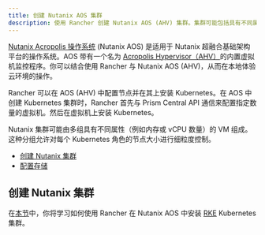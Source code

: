 ```yaml
---
title: 创建 Nutanix AOS 集群
description: 使用 Rancher 创建 Nutanix AOS (AHV) 集群。集群可能包括具有不同属性的 VM 组，这些属性可用于细粒度控制节点的大小。
---
```


[Nutanix Acropolis 操作系统](https://www.nutanix.com/products/acropolis) (Nutanix AOS) 是适用于 Nutanix 超融合基础架构平台的操作系统。AOS 带有一个名为 [Acropolis Hypervisor（AHV）](https://www.nutanix.com/products/ahv)的内置虚拟机监控程序。你可以结合使用 Rancher 与 Nutanix AOS (AHV)，从而在本地体验云环境的操作。

Rancher 可以在 AOS (AHV) 中配置节点并在其上安装 Kubernetes。在 AOS 中创建 Kubernetes 集群时，Rancher 首先与 Prism Central API 通信来配置指定数量的虚拟机。然后在虚拟机上安装 Kubernetes。

Nutanix 集群可能由多组具有不同属性（例如内存或 vCPU 数量）的 VM 组成。这种分组允许对每个 Kubernetes 角色的节点大小进行细粒度控制。

- [创建 Nutanix 集群](../how-to-guides/new-user-guides/launch-kubernetes-with-rancher/use-new-nodes-in-an-infra-provider/nutanix/provision-kubernetes-clusters-in-aos.md#创建-nutanix-aos-集群)
- [配置存储](../how-to-guides/new-user-guides/launch-kubernetes-with-rancher/use-new-nodes-in-an-infra-provider/nutanix/provision-kubernetes-clusters-in-aos.md)

## 创建 Nutanix 集群

在[本节](../how-to-guides/new-user-guides/launch-kubernetes-with-rancher/use-new-nodes-in-an-infra-provider/nutanix/provision-kubernetes-clusters-in-aos.md)中，你将学习如何使用 Rancher 在 Nutanix AOS 中安装 [RKE](https://rancher.com/docs/rke/latest/en/) Kubernetes 集群。